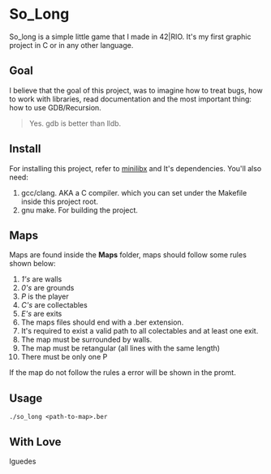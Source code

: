 # So_Long
So_long is a simple little game that I made in 42|RIO.
It's my first graphic project in C or in any other language.

## Goal
I believe that the goal of this project, was to imagine how to treat
bugs, how to work with libraries,  read documentation and the most
important thing: how to use GDB/Recursion.

> Yes. gdb is better than lldb.

## Install

For installing this project, refer to [minilibx](https://github.com/42Paris/minilibx-linux) and It's dependencies.
You'll also need:

1.  gcc/clang.  AKA a C compiler. which you can set under the Makefile inside this project root.
2. gnu make. For building the project.

## Maps

Maps are found inside the **Maps** folder, maps should follow some rules shown below:

1. *1's* are walls
2. *0's* are grounds
3. *P* is the player
4. *C's* are collectables
5. *E's* are exits
6. The maps files should end with a .ber extension.
7. It's required to exist a valid path to all colectables and at least one exit.
8. The map must be surrounded by walls.
9. The map must be retangular (all lines with the same length)
10. There must be only one P

If the map do not follow the rules a error will be shown in the promt.

## Usage

`./so_long <path-to-map>.ber`


## With Love

lguedes
